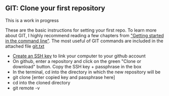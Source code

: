 ## GIT: Clone your first repository

This is a work in progress

These are the basic instructions for setting your first repo. To learn more about GIT, I highly recommend reading a few chapters from ["Getting started in the command line"](https://git-scm.com/book/en/v2/Getting-Started-The-Command-Line). The most useful of GIT commands are included in the attached file [git.txt](https://github.com/roonysgalbi/gitTutorial/blob/master/git.txt)

* [Create an SSH key](https://help.github.com/articles/checking-for-existing-ssh-keys/) to link your computer to your github account
* On github, enter a repository and click on the green "Clone or download" button. Copy the SSH key + passphrase in the box
* In the terminal, cd into the directory in which the new repository will be
* git clone [enter copied key and passphrase here]
* cd into the cloned directory
* git remote -v

